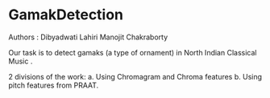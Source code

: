 # GamakDetection
Authors : Dibyadwati Lahiri
          Manojit Chakraborty

Our task is to detect gamaks (a type of ornament) in North Indian Classical Music .

2 divisions of the work: 
    a. Using Chromagram and Chroma features 
    b. Using pitch features from PRAAT.
